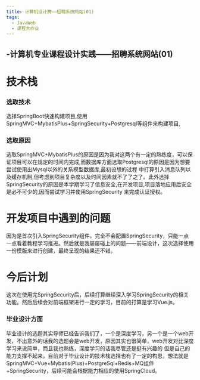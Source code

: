 ```yaml
---
title: 计算机设计赛——招聘系统网站(01)
tags: 
  - JavaWeb
  - 课程大作业
---
```



## -计算机专业课程设计实践——招聘系统网站(01)

# 技术栈

### 选取技术

选择SpringBoot快速构建项目,使用SpringMVC+MybatisPlus+SpringSecurity+Postgresql等组件来构建项目,

### 选取原因

选取SpringMVC+MybatisPlus的原因是因为我对这两个有一定的熟练度，可以保证项目可以在规定的时间内完成,而数据库方面选取Postgresql的原因是因为想要尝试使用出Mysql以外的关系模型数据库,最初设想的过程
中打算引入消息队列以及缓存机制,但考虑到项目复杂度以及时间因素就不了了之了。此外选择SpringSecurity的原因是本学期学习了信息安全,在开发项目,项目落地应用后安全是必不可少的,因而尝试学习并使用SpringSecurity
来完成认证授权。

# 开发项目中遇到的问题

因为是首次引入SpringSecurity组件，完全不会配置SpringSecurity，只能一点一点看着教程学习推进。然后就是我屡屡碰上的问题——前端设计，这次选择使用一份模版来进行创建，最终呈现的结果还不错。

# 今后计划

这次在使用完SpringSecurity后，后续打算继续深入学习SpringSecurity的相关功能。然后后续会对前端框架进行一定的学习，目前的打算是学习Vue.js。

### 毕业设计方面

毕业设计的选题其实导师已经告诉我们了，一个是深度学习，另一个是一个web开发，不出意外的话我的选题会是web开发，原因其实也很简单，web开发对比深度学习来说简单，而且我也熟练，深度学习的话我尽管还是挺有兴趣的
但是自己的能力支撑不起来。目前对于毕业设计的技术栈选择也有了一定的构思，想法就是SpringMVC+Vue+Mybatis(Plus)+PostgreSql+Redis+MQ组件+SpringSecurity，后续可能会根据能力相应的使用SpringCloud。

